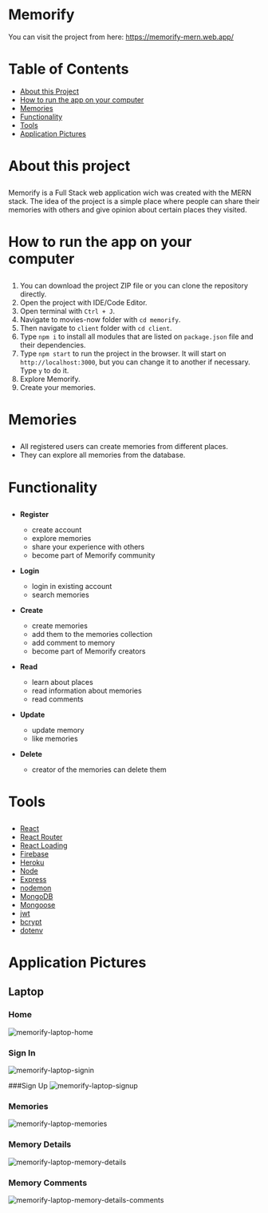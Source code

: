 # Memorify

You can visit the project from here: https://memorify-mern.web.app/

# Table of Contents
  - <a href="#about">About this Project</a>
  - <a href="#howtorun">How to run the app on your computer</a>
  - <a href="#memories">Memories</a>
  - <a href="#functionality">Functionality</a>
  - <a href="#tools">Tools</a>
  - <a href="#applicationpictures">Application Pictures</a>

# <p id="about">About this project</p>

Memorify is a Full Stack web application wich was created with the MERN stack. The idea of the project is a simple place where people can share their memories with others and give opinion about certain places they visited.

# <p id="howtorun">How to run the app on your computer</p>

1. You can download the project ZIP file or you can clone the repository directly.
2. Open the project with IDE/Code Editor.
3. Open terminal with `Ctrl + J`.
4. Navigate to movies-now folder with `cd memorify`.
4. Then navigate to `client` folder with `cd client`.
5. Type `npm i` to install all modules that are listed on `package.json` file and their dependencies.
6. Type `npm start` to run the project in the browser. It will start on `http://localhost:3000`, but you can change it to another if necessary. Type `y` to do it.
7. Explore Memorify.
8. Create your memories.

# <p id="memories">Memories</p>

- All registered users can create memories from different places.
- They can explore all memories from the database.

# <p id="functionality">Functionality</p>

- <strong>Register</strong>
  - create account
  - explore memories
  - share your experience with others
  - become part of Memorify community

- <strong>Login</strong>
  - login in existing account
  - search memories

- <strong>Create</strong>
  - create memories
  - add them to the memories collection
  - add comment to memory
  - become part of Memorify creators

- <strong>Read</strong>
    - learn about places
    - read information about memories
    - read comments

- <strong>Update</strong>
    - update memory
    - like memories

- <strong>Delete</strong>
    - creator of the memories can delete them

# <p id="tools">Tools</p>

 - <a href="https://reactjs.org/">React</a>
  - <a href="https://reactrouter.com/">React Router</a>
  - <a href="https://www.npmjs.com/package/react-loading">React Loading</a>
  - <a href="https://firebase.google.com/">Firebase</a>
  - <a href="https://www.heroku.com/">Heroku</a>
  - <a href="https://nodejs.org/en/">Node</a>
  - <a href="https://expressjs.com/">Express</a>
  - <a href="https://www.npmjs.com/package/nodemon">nodemon</a>
  - <a href="https://www.mongodb.com/">MongoDB</a>
  - <a href="https://mongoosejs.com/">Mongoose</a>
  - <a href="https://jwt.io/">jwt</a>
  - <a href="https://www.npmjs.com/package/bcrypt">bcrypt</a>
  - <a href="https://www.npmjs.com/package/dotenv">dotenv</a>
  
# <p id="applicationpictures">Application Pictures</p>

## Laptop

### Home 
![memorify-laptop-home](https://user-images.githubusercontent.com/95768526/184531707-0642d186-e0dc-42da-956a-c4487fd4596e.png)

### Sign In
![memorify-laptop-signin](https://user-images.githubusercontent.com/95768526/184531741-9dc483f4-bbac-46c6-bd24-f15656338dbb.png)

###Sign Up
![memorify-laptop-signup](https://user-images.githubusercontent.com/95768526/184531746-456bc37a-aa42-47c2-9db9-069501c6bdff.png)

### Memories
![memorify-laptop-memories](https://user-images.githubusercontent.com/95768526/184531715-b1f23518-ea65-4c07-b293-2e029b8b5587.png)

### Memory Details
![memorify-laptop-memory-details](https://user-images.githubusercontent.com/95768526/184531722-b5feca92-4cf3-4eec-afd7-2f3d176dd550.png)

### Memory Comments
![memorify-laptop-memory-details-comments](https://user-images.githubusercontent.com/95768526/184531731-45bcc573-21cd-47f9-8f94-727028d96950.png)





